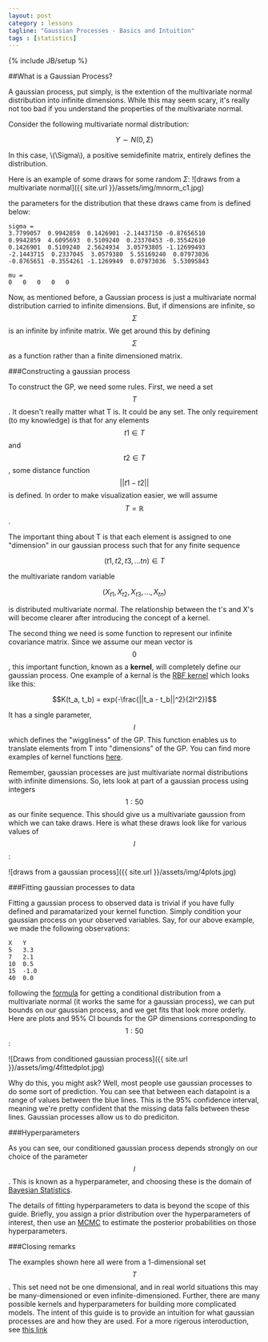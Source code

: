 ```yaml
---
layout: post
category : lessons
tagline: "Gaussian Processes - Basics and Intuition" 
tags : [statistics]
---
```

{% include JB/setup %}

##What is a Gaussian Process?


A gaussian process, put simply, is the extention of the multivariate normal
distribution into infinite dimensions. While this may seem scary, it's really
not too bad if you understand the properties of the multivariate normal.

Consider the following multivariate normal distribution:

$$Y \sim N(0,\Sigma)$$

In this case, \\(\Sigma\\), a positive semidefinite matrix, entirely defines the distribution. 

Here is an example of some draws for some random $\Sigma$:
![draws from a multivariate normal]({{ site.url }}/assets/img/mnorm_c1.jpg)

the parameters for the distribution that these draws came from is defined below:

    sigma = 
    3.7799057  0.9942859  0.1426901 -2.14437150 -0.87656510
    0.9942859  4.6095693  0.5109240  0.23370453 -0.35542610
    0.1426901  0.5109240  2.5624934  3.05793805 -1.12699493
    -2.1443715  0.2337045  3.0579380  5.55169240  0.07973036
    -0.8765651 -0.3554261 -1.1269949  0.07973036  5.53095843

    mu = 
    0	0	0	0	0

Now, as mentioned before, a Gaussian process is just a multivariate normal distribution carried to infinite dimensions. But, if dimensions are infinite, so $$\Sigma$$ is an infinite by infinite matrix. We get around this by defining $$\Sigma$$ as a function rather than a finite dimensioned matrix.  

###Constructing a gaussian process

To construct the GP, we need some rules. First, we need a set $$T$$. It doesn't
really matter what T is. It could be any set. The only requirement (to my knowledge) is that for any elements $$t1 \in T$$ and $$t2 \in T$$, some distance function $$||t1-t2||$$ is defined. In order to make visualization easier, we will assume $$T = \mathbb{R}$$. 

The important thing about T is that each element is assigned to one "dimension" in our gaussian process such that for any finite sequence 

$$(t1,t2,t3,...tn) \in T$$

the multivariate random variable 

$$(X_{t1}, X_{t2}, X_{t3}, ..., X_{tn})$$ 

is distributed multivariate normal. The relationship between the t's and X's will become clearer after introducing the concept of a kernel.

The second thing we need is some function to represent our infinite covariance matrix. Since we assume our mean vector is $$0$$, this important function, known as a __kernel__, will completely define our gaussian process. One example of a kernal is the 
[RBF kernel](http://en.wikipedia.org/wiki/Radial_basis_function_kernel)
which looks like this:

$$K(t_a, t_b) = exp(-\frac{||t_a - t_b||^2}{2l^2})$$

It has a single parameter, $$l$$ which defines the "wiggliness" of the GP. This function enables us to translate elements from T into "dimensions" of the GP. You can find more examples of kernel functions [here](http://mlg.eng.cam.ac.uk/duvenaud/cookbook/index.html).

Remember, gaussian processes are just multivariate normal distributions with infinite dimensions. So, lets look at part of a gaussian process using integers $$1:50$$ as our finite sequence. This should give us a multivariate gaussion from which we can take draws. Here is what these draws look like for various values of $$l$$:


![draws from a gaussian process]({{ site.url }}/assets/img/4plots.jpg)

###Fitting gaussian processes to data

Fitting a gaussian process to observed data is trivial if you have fully defined and paramatarized your kernel function. Simply condition your gaussian process on your observed variables. Say, for our above example, we made the following observations:

    X  	Y
    5	3.3
    7	2.1
    10	0.5
    15	-1.0
    40	0.0

following the [formula](http://en.wikipedia.org/wiki/Multivariate_normal_distribution#Conditional_distributions) for getting a conditional distribution from a multivariate normal (it works the same for a gaussian process), we can put bounds on our gaussian process, and we get fits that look more orderly. Here are plots and 95% CI bounds for the GP dimensions corresponding to $$1:50$$:

![Draws from conditioned gaussian process]({{ site.url }}/assets/img/4fittedplot.jpg)

Why do this, you might ask? Well, most people use gaussian processes to do some sort of prediction. You can see that between each datapoint is a range of values between the blue lines. This is the 95% confidence interval, meaning we're pretty confident that the missing data falls between these lines. Gaussian processes allow us to do prediciton.

###Hyperparameters

As you can see, our conditioned gaussian process depends strongly on our choice of the parameter $$l$$. This is known as a hyperparameter, and choosing these is the domain of [Bayesian Statistics](http://en.wikipedia.org/wiki/Bayesian_statistics). 

The details of fitting hyperparameters to data is beyond the scope of this guide. Briefly, you assign a prior distribution over the hyperparameters of interest, then use an [MCMC](http://en.wikipedia.org/wiki/Markov_chain_Monte_Carlo) to estimate the posterior probabilities on those hyperparameters.

###Closing remarks

The examples shown here all were from a 1-dimensional set $$T$$. This set need not be one dimensional, and in real world situations this may be many-dimensioned or even infinite-dimensioned. Further, there are many possible kernels and hyperparameters for building more complicated models. The intent of this guide is to provide an intuition for what gaussian processes are and how they are used. For a more rigerous interoduction, see [this link](http://www.cs.toronto.edu/~hinton/csc2515/notes/gp_slides_fall08.pdf) 

